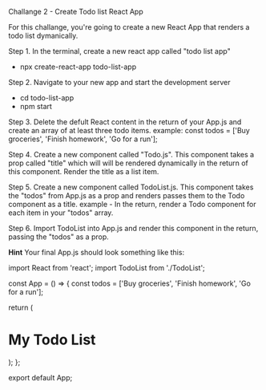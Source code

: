 Challange 2 - Create Todo list React App

For this challange, you're going to create a new React App that renders a todo list dymanically.

Step 1. In the terminal, create a new react app called "todo list app"
- npx create-react-app todo-list-app

Step 2. Navigate to your new app and start the development server 
- cd todo-list-app
- npm start

Step 3. Delete the defult React content in the return of your App.js and create an array of at least three todo items.
example: const todos = ['Buy groceries', 'Finish homework', 'Go for a run'];

Step 4. Create a new component called "Todo.js". This component takes a prop called "title" which will will be rendered dynamically in the return of this component. Render the title as a list item. 

Step 5. Create a new component called TodoList.js. This component takes the "todos" from App.js as a prop and renders passes them to the Todo component as a title.
example - <Todo title= {todos[0]}/>
In the return, render a Todo component for each item in your "todos" array.

Step 6. Import TodoList into App.js and render this component in the return, passing the "todos" as a prop. 

**Hint**
Your final App.js should look something like this:

import React from 'react';
import TodoList from './TodoList';

const App = () => {
  const todos = ['Buy groceries', 'Finish homework', 'Go for a run'];

  return (
    <div>
      <h1>My Todo List</h1>
      <TodoList todos={todos} />
    </div>
  );
};

export default App;

